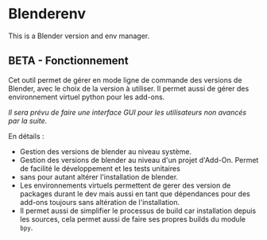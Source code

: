 # Blenderenv

This is a Blender version and env manager.

## BETA - Fonctionnement

Cet outil permet de gérer en mode ligne de commande des versions de Blender, avec le choix de la version à utiliser. Il permet aussi de gérer des environnement virtuel python pour les add-ons.

*Il sera prévu de faire une interface GUI pour les utilisateurs non avancés par la suite.*

En détails :

- Gestion des versions de blender au niveau système.
- Gestion des versions de blender au niveau d'un projet d'Add-On. Permet de facilité le développement et les tests unitaires
-  sans pour autant altérer l'installation de blender.
- Les environnements virtuels permettent de gerer des version de packages durant le dev mais aussi en tant que dépendances pour des add-ons toujours sans altération de l'installation.
- Il permet aussi de simplifier le processus de build car installation depuis les sources, cela permet aussi de faire ses propres builds du module `bpy`.
